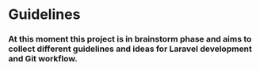 # Guidelines

### At this moment this project is in brainstorm phase and aims to collect different guidelines and ideas for Laravel development and Git workflow.
